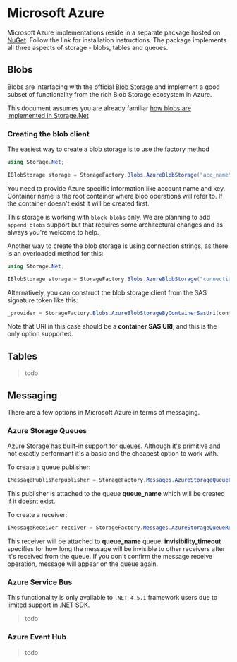 # Microsoft Azure

Microsoft Azure implementations reside in a separate package hosted on [NuGet](https://www.nuget.org/packages/Storage.Net.Microsoft.Azure/). Follow the link for installation instructions. The package implements all three aspects of storage - blobs, tables and queues.

## Blobs

Blobs are interfacing with the official [Blob Storage](https://azure.microsoft.com/en-gb/services/storage/blobs/) and implement a good subset of functionality from the rich Blob Storage ecosystem in Azure.

This document assumes you are already familiar [how blobs are implemented in Storage.Net](../blob-storage/index.md)

### Creating the blob client

The easiest way to create a blob storage is to use the factory method

```csharp
using Storage.Net;

IBlobStorage storage = StorageFactory.Blobs.AzureBlobStorage("acc_name", "acc_key", "container_name");
```

You need to provide Azure specific information like account name and key. Container name is the root container where blob operations will refer to. If the container doesn't exist it will be created first.

This storage is working with `block blobs` only. We are planning to add `append blobs` support but that requires some architectural changes and as always you're welcome to help.

Another way to create the blob storage is using connection strings, as there is an overloaded method for this:

```csharp
using Storage.Net;

IBlobStorage storage = StorageFactory.Blobs.AzureBlobStorage("connection_string", "container_name");
```

Alternatively, you can construct the blob storage client from the SAS signature token like this:

```csharp
_provider = StorageFactory.Blobs.AzureBlobStorageByContainerSasUri(containerSasUri);
```

Note that URI in this case should be a **container SAS URI**, and this is the only option supported.

## Tables

> todo

## Messaging

There are a few options in Microsoft Azure in terms of messaging.

### Azure Storage Queues

Azure Storage has built-in support for [queues](https://docs.microsoft.com/en-us/azure/storage/storage-dotnet-how-to-use-queues). Although it's primitive and not exactly performant it's a basic and the cheapest option to work with.

To create a queue publisher:

```csharp
IMessagePublisherpublisher = StorageFactory.Messages.AzureStorageQueuePublisher("storage_name", "storage_key", "queue_name");
```

This publisher is attached to the queue **queue_name** which will be created if it doesnt exist.

To create a receiver:

```csharp
IMessageReceiver receiver = StorageFactory.Messages.AzureStorageQueueReceiver("storage_name", "storage_key", "queue_name", "invisibility_timeout");
``` 

This receiver will be attached to **queue_name** queue. **invisibility_timeout** specifies for how long the message will be invisible to other receivers after it's received from the queue. If you don't confirm the message receive operation, message will appear on the queue again.

### Azure Service Bus

This functionality is only available to `.NET 4.5.1` framework users due to limited support in .NET SDK.

> todo

### Azure Event Hub

> todo
